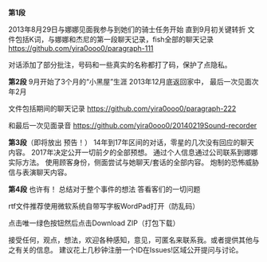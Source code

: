 


<b>第1段</b>

2013年8月29日与娜娜见面我参与到她们的骑士任务开始
直到9月初关键转折
文件包括K词，与娜娜和杰尼的第一段聊天记录，fish全部的聊天记录
https://github.com/yira0ooo0/paragraph-111


对话添加了部分批注，号码和一些真实的名称都打了码，保护了点隐私。




<b>第2段</b>
9月开始了3个月的“小黑屋”生涯 2013年12月底返回家中，
最后一次见面次年2月 

文件包括期间的聊天记录
https://github.com/yira0ooo0/paragraph-222

和最后一次见面录音
https://github.com/yira0ooo0/20140219Sound-recorder




<b>第3段</b>（即将放出 预告！）
14年到17年区间的对话，零星的几次没有回应的聊天内容。
2017年决定公开一切前夕的全部预想。
通过个人信息通过公司联系到娜娜实际方法。
使用顾客身份，侧面尝试与她聊天/套话的全部内容。
炮制的恐怖威胁信与表演聊天内容。



<b>第4段</b> 也许有！
总结对于整个事件的想法
答看客们的一切问题






rtf文件推荐使用微软系统自带写字板WordPad打开（防乱码）

点击唯一绿色按钮然后点击Download ZIP（打包下载）


接受任何，观点，想法，欢迎各种感知，意见，可匿名来联系我。或者提供其他与之有关的信息。
建议花上几秒钟注册一个ID在Issues!区域公开提问与讨论。

